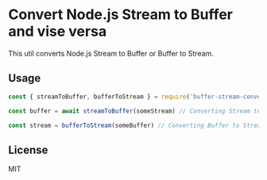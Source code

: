 # Convert Node.js Stream to Buffer and vise versa

This util converts Node.js Stream to Buffer or Buffer to Stream.

## Usage

```js
const { streamToBuffer, bufferToStream } = require('buffer-stream-converter')

const buffer = await streamToBuffer(someStream) // Converting Stream to Buffer 

const stream = bufferToStream(someBuffer) // Converting Buffer to Stream

```

## License

MIT